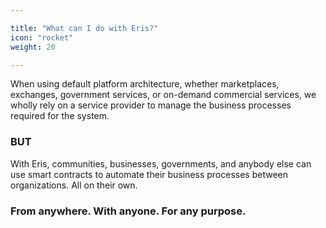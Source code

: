 ```yaml
---

title: "What can I do with Eris?"
icon: "rocket"
weight: 20

---
```


When using default platform architecture, whether marketplaces, exchanges, government services, or on-demand commercial services, we wholly rely on a service provider to manage the business processes required for the system.

### **BUT**

With Eris, communities, businesses, governments, and anybody else can use smart contracts to automate their business processes between organizations. All on their own.

### From anywhere. With anyone. For any purpose.